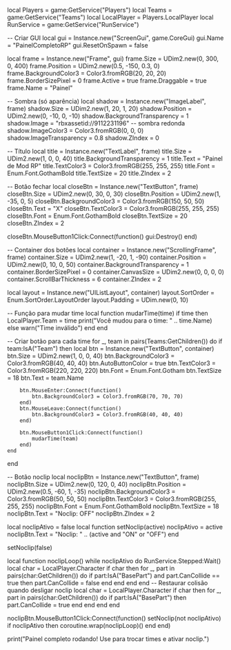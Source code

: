 local Players = game:GetService("Players")
local Teams = game:GetService("Teams")
local LocalPlayer = Players.LocalPlayer
local RunService = game:GetService("RunService")

-- Criar GUI
local gui = Instance.new("ScreenGui", game.CoreGui)
gui.Name = "PainelCompletoRP"
gui.ResetOnSpawn = false

local frame = Instance.new("Frame", gui)
frame.Size = UDim2.new(0, 300, 0, 400)
frame.Position = UDim2.new(0.5, -150, 0.3, 0)
frame.BackgroundColor3 = Color3.fromRGB(20, 20, 20)
frame.BorderSizePixel = 0
frame.Active = true
frame.Draggable = true
frame.Name = "Painel"

-- Sombra (só aparência)
local shadow = Instance.new("ImageLabel", frame)
shadow.Size = UDim2.new(1, 20, 1, 20)
shadow.Position = UDim2.new(0, -10, 0, -10)
shadow.BackgroundTransparency = 1
shadow.Image = "rbxassetid://9112231196" -- sombra redonda
shadow.ImageColor3 = Color3.fromRGB(0, 0, 0)
shadow.ImageTransparency = 0.8
shadow.ZIndex = 0

-- Título
local title = Instance.new("TextLabel", frame)
title.Size = UDim2.new(1, 0, 0, 40)
title.BackgroundTransparency = 1
title.Text = "Painel de Mod RP"
title.TextColor3 = Color3.fromRGB(255, 255, 255)
title.Font = Enum.Font.GothamBold
title.TextSize = 20
title.ZIndex = 2

-- Botão fechar
local closeBtn = Instance.new("TextButton", frame)
closeBtn.Size = UDim2.new(0, 30, 0, 30)
closeBtn.Position = UDim2.new(1, -35, 0, 5)
closeBtn.BackgroundColor3 = Color3.fromRGB(150, 50, 50)
closeBtn.Text = "X"
closeBtn.TextColor3 = Color3.fromRGB(255, 255, 255)
closeBtn.Font = Enum.Font.GothamBold
closeBtn.TextSize = 20
closeBtn.ZIndex = 2

closeBtn.MouseButton1Click:Connect(function()
    gui:Destroy()
end)

-- Container dos botões
local container = Instance.new("ScrollingFrame", frame)
container.Size = UDim2.new(1, -20, 1, -90)
container.Position = UDim2.new(0, 10, 0, 50)
container.BackgroundTransparency = 1
container.BorderSizePixel = 0
container.CanvasSize = UDim2.new(0, 0, 0, 0)
container.ScrollBarThickness = 6
container.ZIndex = 2

local layout = Instance.new("UIListLayout", container)
layout.SortOrder = Enum.SortOrder.LayoutOrder
layout.Padding = UDim.new(0, 10)

-- Função para mudar time
local function mudarTime(time)
    if time then
        LocalPlayer.Team = time
        print("Você mudou para o time: " .. time.Name)
    else
        warn("Time inválido")
    end
end

-- Criar botão para cada time
for _, team in pairs(Teams:GetChildren()) do
    if team:IsA("Team") then
        local btn = Instance.new("TextButton", container)
        btn.Size = UDim2.new(1, 0, 0, 40)
        btn.BackgroundColor3 = Color3.fromRGB(40, 40, 40)
        btn.AutoButtonColor = true
        btn.TextColor3 = Color3.fromRGB(220, 220, 220)
        btn.Font = Enum.Font.Gotham
        btn.TextSize = 18
        btn.Text = team.Name

        btn.MouseEnter:Connect(function()
            btn.BackgroundColor3 = Color3.fromRGB(70, 70, 70)
        end)
        btn.MouseLeave:Connect(function()
            btn.BackgroundColor3 = Color3.fromRGB(40, 40, 40)
        end)

        btn.MouseButton1Click:Connect(function()
            mudarTime(team)
        end)
    end
end

-- Botão noclip
local noclipBtn = Instance.new("TextButton", frame)
noclipBtn.Size = UDim2.new(0, 120, 0, 40)
noclipBtn.Position = UDim2.new(0.5, -60, 1, -35)
noclipBtn.BackgroundColor3 = Color3.fromRGB(50, 50, 50)
noclipBtn.TextColor3 = Color3.fromRGB(255, 255, 255)
noclipBtn.Font = Enum.Font.GothamBold
noclipBtn.TextSize = 18
noclipBtn.Text = "Noclip: OFF"
noclipBtn.ZIndex = 2

local noclipAtivo = false
local function setNoclip(active)
    noclipAtivo = active
    noclipBtn.Text = "Noclip: " .. (active and "ON" or "OFF")
end

setNoclip(false)

local function noclipLoop()
    while noclipAtivo do
        RunService.Stepped:Wait()
        local char = LocalPlayer.Character
        if char then
            for _, part in pairs(char:GetChildren()) do
                if part:IsA("BasePart") and part.CanCollide == true then
                    part.CanCollide = false
                end
            end
        end
    end
    -- Restaurar colisão quando desligar noclip
    local char = LocalPlayer.Character
    if char then
        for _, part in pairs(char:GetChildren()) do
            if part:IsA("BasePart") then
                part.CanCollide = true
            end
        end
    end
end

noclipBtn.MouseButton1Click:Connect(function()
    setNoclip(not noclipAtivo)
    if noclipAtivo then
        coroutine.wrap(noclipLoop)()
    end
end)

print("Painel completo rodando! Use para trocar times e ativar noclip.")
